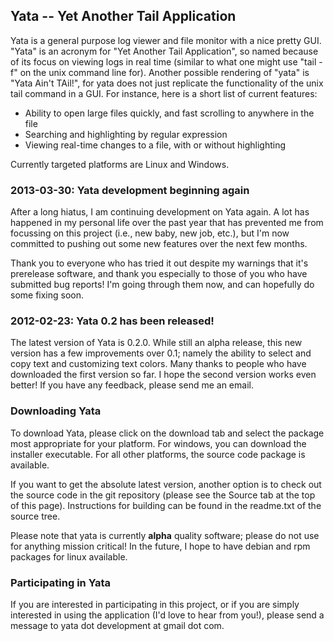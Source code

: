 ## Yata -- Yet Another Tail Application ##

Yata is a general purpose log viewer and file monitor with a nice pretty GUI.  "Yata" is an acronym for "Yet Another Tail Application", so named because of its focus on viewing logs in real time (similar to what one might use "tail -f" on the unix command line for). Another possible rendering of "yata" is "Yata Ain't TAil!", for yata does not just replicate the functionality of the unix tail command in a GUI. For instance, here is a short list of current features:
  * Ability to open large files quickly, and fast scrolling to anywhere in the file
  * Searching and highlighting by regular expression
  * Viewing real-time changes to a file, with or without highlighting

Currently targeted platforms are Linux and Windows.

### 2013-03-30: Yata development beginning again ###
After a long hiatus, I am continuing development on Yata again. A lot has happened in my personal life over the past year that has prevented me from focussing on this project (i.e., new baby, new job, etc.), but I'm now committed to pushing out some new features over the next few months.

Thank you to everyone who has tried it out despite my warnings that it's prerelease software, and thank you especially to those of you who have submitted bug reports! I'm going through them now, and can hopefully do some fixing soon.

### 2012-02-23: Yata 0.2 has been released! ###

The latest version of Yata is 0.2.0. While still an alpha release, this new version has a few improvements over 0.1; namely the ability to select and copy text and customizing text colors. Many thanks to people who have downloaded the first version so far. I hope the second version works even better! If you have any feedback, please send me an email.

### Downloading Yata ###

To download Yata, please click on the download tab and select the package most appropriate for your platform. For windows, you can download the installer executable. For all other platforms, the source code package is available.

If you want to get the absolute latest version, another option is to check out the source code in the git repository (please see the Source tab at the top of this page). Instructions for building can be found in the readme.txt of the source tree.

Please note that yata is currently **alpha** quality software; please do not use for anything mission critical! In the future, I hope to have debian and rpm packages for linux  available.

### Participating in Yata ###

If you are interested in participating in this project, or if you are simply interested in using the application (I'd love to hear from you!), please send a message to yata dot development at gmail dot com.